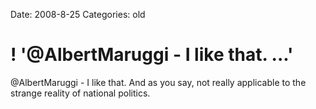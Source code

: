 Date: 2008-8-25
Categories: old

# ! '@AlbertMaruggi - I like that. ...'

@AlbertMaruggi - I like that.  And as you say, not really applicable to the strange reality of national politics.
